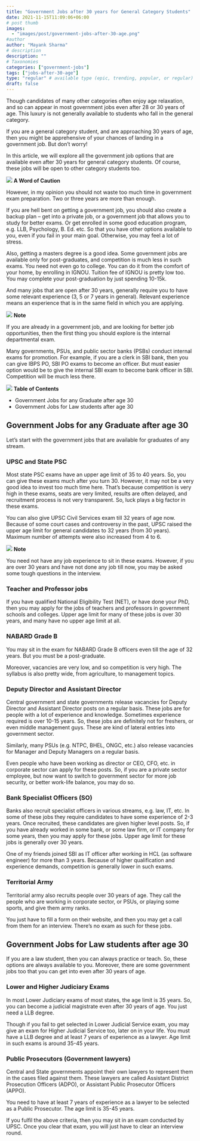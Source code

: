 ```yaml
---
title: "Government Jobs after 30 years for General Category Students"
date: 2021-11-15T11:09:06+06:00
# post thumb
images:
  - "images/post/government-jobs-after-30-age.png"
#author
author: "Mayank Sharma"
# description
description: ""
# Taxonomies
categories: ["government-jobs"]
tags: ["jobs-after-30-age"]
type: "regular" # available type (epic, trending, popular, or regular)
draft: false
---
```


Though candidates of many other categories often enjoy age relaxation, and so can appear in most government jobs even after 28 or 30 years of age. This luxury is not generally available to students who fall in the general category. 

If you are a general category student, and are approaching 30 years of age, then you might be apprehensive of your chances of landing in a government job. But don’t worry!

In this article, we will explore all the government job options that are available even after 30 years for general category students. Of course, these jobs will be open to other category students too. 

<div class="danger-mak">
  <img src="../../../images/warning.png">
  <b>A Word of Caution</b><br>

However, in my opinion you should not waste too much time in government exam preparation. Two or three years are more than enough. 

If you are hell bent on getting a government job, you should also create a backup plan – get into a private job, or a government job that allows you to study for better exams. Or get enrolled in some good education program, e.g. LLB, Psychology, B. Ed. etc. So that you have other options available to you, even if you fail in your main goal. Otherwise, you may feel a lot of stress. 

Also, getting a masters degree is a good idea. Some government jobs are available only for post-graduates, and competition is much less in such exams. You need not even go to college. You can do it from the comfort of your home, by enrolling in IGNOU. Tuition fee of IGNOU is pretty low too. You may complete your post-graduation by just spending 10-15k. 

And many jobs that are open after 30 years, generally require you to have some relevant experience (3, 5 or 7 years in general). Relevant experience means an experience that is in the same field in which you are applying. 
</div>

<div class="toc-mak">
  <img src="../../../images/pencil.png">
  <b>Note</b><br>

If you are already in a government job, and are looking for better job opportunities, then the first thing you should explore is the internal departmental exam. 

Many governments, PSUs, and public sector banks (PSBs) conduct internal exams for promotion. For example, if you are a clerk in SBI bank, then you can give IBPS PO, SBI PO exams to become an officer. But must easier option would be to give the internal SBI exam to become bank officer in SBI. Competition will be much less there. 
</div>

<div class="toc-mak">
<img src="../../images/pencil.png">
<b>Table of Contents</b>
<ul>
<li>Government Jobs for any Graduate after age 30</li>
<li>Government Jobs for Law students after age 30</li>
</ul>
</div>

## Government Jobs for any Graduate after age 30

Let’s start with the government jobs that are available for graduates of any stream. 

### UPSC and State PSC

Most state PSC exams have an upper age limit of 35 to 40 years. So, you can give these exams much after you turn 30. However, it may not be a very good idea to invest too much time here. That’s because competition is very high in these exams, seats are very limited, results are often delayed, and recruitment process is not very transparent. So, luck plays a big factor in these exams.

You can also give UPSC Civil Services exam till 32 years of age now. Because of some court cases and controversy in the past, UPSC raised the upper age limit for general candidates to 32 years (from 30 years). Maximum number of attempts were also increased from 4 to 6. 

<div class="toc-mak">
  <img src="../../../images/pencil.png">
  <b>Note</b><br>

You need not have any job experience to sit in these exams. However, if you are over 30 years and have not done any job till now, you may be asked some tough questions in the interview. 
</div>

### Teacher and Professor jobs

If you have qualified National Eligibility Test (NET), or have done your PhD, then you may apply for the jobs of teachers and professors in government schools and colleges. Upper age limit for many of these jobs is over 30 years, and many have no upper age limit at all. 

### NABARD Grade B

You may sit in the exam for NABARD Grade B officers even till the age of 32 years. But you must be a post-graduate. 

Moreover, vacancies are very low, and so competition is very high. The syllabus is also pretty wide, from agriculture, to management topics. 

### Deputy Director and Assistant Director

Central government and state governments release vacancies for Deputy Director and Assistant Director posts on a regular basis. These jobs are for people with a lot of experience and knowledge. Sometimes experience required is over 10-15 years. So, these jobs are definitely not for freshers, or even middle management guys. These are kind of lateral entries into government sector. 

Similarly, many PSUs (e.g. NTPC, BHEL, ONGC, etc.) also release vacancies for Manager and Deputy Managers on a regular basis.  

Even people who have been working as director or CEO, CFO, etc. in corporate sector can apply for these posts. So, if you are a private sector employee, but now want to switch to government sector for more job security, or better work-life balance, you may do so. 

### Bank Specialist Officers (SO)

Banks also recruit specialist officers in various streams, e.g. law, IT, etc. In some of these jobs they require candidates to have some experience of 2-3 years. Once recruited, these candidates are given higher level posts. So, if you have already worked in some bank, or some law firm, or IT company for some years, then you may apply for these jobs. Upper age limit for these jobs is generally over 30 years. 

One of my friends joined SBI as IT officer after working in HCL (as software engineer) for more than 3 years. Because of higher qualification and experience demands, competition is generally lower in such exams. 

### Territorial Army

Territorial army also recruits people over 30 years of age. They call the people who are working in corporate sector, or PSUs, or playing some sports, and give them army ranks. 

You just have to fill a form on their website, and then you may get a call from them for an interview. There’s no exam as such for these jobs. 


## Government Jobs for Law students after age 30

If you are a law student, then you can always practice or teach. So, these options are always available to you. Moreover, there are some government jobs too that you can get into even after 30 years of age. 

### Lower and Higher Judiciary Exams

In most Lower Judiciary exams of most states, the age limit is 35 years. So, you can become a judicial magistrate even after 30 years of age. You just need a LLB degree. 

Though if you fail to get selected in Lower Judicial Service exam, you may give an exam for Higher Judicial Service too, later on in your life. You must have a LLB degree and at least 7 years of experience as a lawyer. Age limit in such exams is around 35-45 years.

### Public Prosecutors (Government lawyers)

Central and State governments appoint their own lawyers to represent them in the cases filed against them. These lawyers are called Assistant District Prosecution Officers (ADPO), or Assistant Public Prosecutor Officers (APPO). 

You need to have at least 7 years of experience as a lawyer to be selected as a Public Prosecutor. The age limit is 35-45 years. 

If you fulfil the above criteria, then you may sit in an exam conducted by UPSC. Once you clear that exam, you will just have to clear an interview round. 


